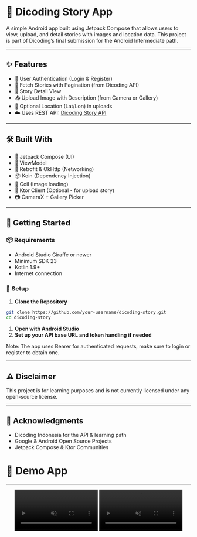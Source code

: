# 📸 Dicoding Story App

A simple Android app built using Jetpack Compose that allows users to view, upload, and detail stories with images and location data. This project is part of Dicoding’s final submission for the Android Intermediate path.

---

## ✨ Features

- 🔐 User Authentication (Login & Register)
- 🧾 Fetch Stories with Pagination (from Dicoding API)
- 📌 Story Detail View
- 📤 Upload Image with Description (from Camera or Gallery)
- 📍 Optional Location (Lat/Lon) in uploads
- ☁️ Uses REST API: [Dicoding Story API](https://story-api.dicoding.dev/v1)

---

## 🛠️ Built With

- 🧱 Jetpack Compose (UI)
- 🧳 ViewModel
- 🔗 Retrofit & OkHttp (Networking)
- 📦 Koin (Dependency Injection)
- 📸 Coil (Image loading)
- 🧾 Ktor Client (Optional - for upload story)
- 📷 CameraX + Gallery Picker

---

## 🚀 Getting Started

### 📦 Requirements

- Android Studio Giraffe or newer
- Minimum SDK 23
- Kotlin 1.9+
- Internet connection

### 🧰 Setup

1. **Clone the Repository**
```bash
git clone https://github.com/your-username/dicoding-story.git
cd dicoding-story
```
1. **Open with Android Studio**
2. **Set up your API base URL and token handling if needed**

Note: The app uses Bearer <token> for authenticated requests, make sure to login or register to obtain one.

---

## ⚠️ Disclaimer
This project is for learning purposes and is not currently licensed under any open-source license.

---

## 🙌 Acknowledgments
- Dicoding Indonesia for the API & learning path
- Google & Android Open Source Projects
- Jetpack Compose & Ktor Communities

# 📱 Demo App
---
<p align="center">
  <video src="https://github.com/user-attachments/assets/3a670555-9694-4136-8b3d-c709dee158f9" width="45%" autoplay loop muted></video>
  <video src="https://github.com/user-attachments/assets/10049913-904d-46de-a482-df10fbf0c13c" width="45%" autoplay loop muted></video>
</p>
